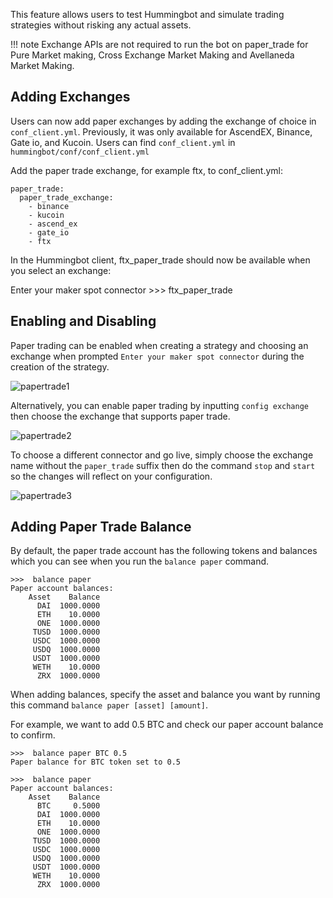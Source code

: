 This feature allows users to test Hummingbot and simulate trading strategies without risking any actual assets.

!!! note
    Exchange APIs are not required to run the bot on paper_trade for Pure Market making, Cross Exchange Market Making and Avellaneda Market Making. 


## Adding Exchanges

Users can now add paper exchanges by adding the exchange of choice in `conf_client.yml`. Previously, it was only available for AscendEX, Binance, Gate io, and Kucoin. Users can find `conf_client.yml` in `hummingbot/conf/conf_client.yml`

Add the paper trade exchange, for example ftx, to conf_client.yml:

```
paper_trade:
  paper_trade_exchange:
    - binance
    - kucoin
    - ascend_ex
    - gate_io
    - ftx
```

In the Hummingbot client, ftx_paper_trade should now be available when you select an exchange:

Enter your maker spot connector >>> ftx_paper_trade

## Enabling and Disabling

Paper trading can be enabled when creating a strategy and choosing an exchange when prompted `Enter your maker spot connector` during the creation of the strategy.

![papertrade1](/assets/img/binance_papertrade.png)

Alternatively, you can enable paper trading by inputting `config exchange` then choose the exchange that supports paper trade. 

![papertrade2](/assets/img/config_exchange.png)

To choose a different connector and go live, simply choose the exchange name without the `paper_trade` suffix then do the command `stop` and `start` so the changes will reflect on your configuration.

![papertrade3](/assets/img/papertrade_binance.png)


## Adding Paper Trade Balance

By default, the paper trade account has the following tokens and balances which you can see when you run the `balance paper` command.

```
>>>  balance paper
Paper account balances:
    Asset    Balance
      DAI  1000.0000
      ETH    10.0000
      ONE  1000.0000
     TUSD  1000.0000
     USDC  1000.0000
     USDQ  1000.0000
     USDT  1000.0000
     WETH    10.0000
      ZRX  1000.0000
```

When adding balances, specify the asset and balance you want by running this command `balance paper [asset] [amount]`.

For example, we want to add 0.5 BTC and check our paper account balance to confirm.

```
>>>  balance paper BTC 0.5
Paper balance for BTC token set to 0.5

>>>  balance paper
Paper account balances:
    Asset    Balance
      BTC     0.5000
      DAI  1000.0000
      ETH    10.0000
      ONE  1000.0000
     TUSD  1000.0000
     USDC  1000.0000
     USDQ  1000.0000
     USDT  1000.0000
     WETH    10.0000
      ZRX  1000.0000
```

